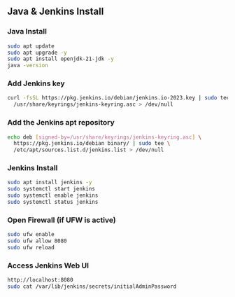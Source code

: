 ## Java & Jenkins Install

### Java Install

```bash
sudo apt update
sudo apt upgrade -y
sudo apt install openjdk-21-jdk -y
java -version
```

### Add Jenkins key

```bash
curl -fsSL https://pkg.jenkins.io/debian/jenkins.io-2023.key | sudo tee \
  /usr/share/keyrings/jenkins-keyring.asc > /dev/null
```

### Add the Jenkins apt repository

```bash
echo deb [signed-by=/usr/share/keyrings/jenkins-keyring.asc] \
  https://pkg.jenkins.io/debian binary/ | sudo tee \
  /etc/apt/sources.list.d/jenkins.list > /dev/null
```

### Jenkins Install

```bash
sudo apt install jenkins -y
sudo systemctl start jenkins
sudo systemctl enable jenkins
sudo systemctl status jenkins
```

### Open Firewall (if UFW is active)

```bash
sudo ufw enable
sudo ufw allow 8080
sudo ufw reload
```

### Access Jenkins Web UI

```bash
http://localhost:8080
sudo cat /var/lib/jenkins/secrets/initialAdminPassword
```
